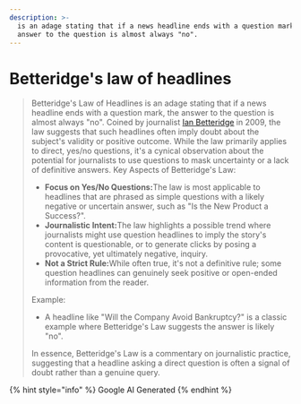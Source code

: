 ```yaml
---
description: >-
  is an adage stating that if a news headline ends with a question mark, the
  answer to the question is almost always "no".
---
```


# Betteridge's law of headlines

> Betteridge's Law of Headlines is an adage stating that if a news headline ends with a question mark, the answer to the question is almost always "no". Coined by journalist [Ian Betteridge](https://www.google.com/search?rlz=1C5CHFA_enSG951SG953\&cs=0\&sca_esv=adfd38bc1a36b954\&sxsrf=AE3TifOJblRD8zsu7ZbQoAiMQ9UlG6tAHg%3A1756723334355\&q=Ian+Betteridge\&sa=X\&ved=2ahUKEwiimoWysLePAxVz4jgGHVxCJ0IQxccNegQIBBAB\&mstk=AUtExfBaE8pYyXGuuKvCRei3vMmI20NhTTIxtkDWD_9oTfXci1v26UUAeBSUD2amyEZjSk4o4GLTwx7ClNzCMYj7EbvElfchm1d9Mb5UbwIvZTJjFwwcXR15tqZX3TZPEnDTU2-jQpwrN3FbkJWjIoHZDgk7fSocOzLm4irUFpp5yfBIn4k\&csui=3) in 2009, the law suggests that such headlines often imply doubt about the subject's validity or positive outcome. While the law primarily applies to direct, yes/no questions, it's a cynical observation about the potential for journalists to use questions to mask uncertainty or a lack of definitive answers. Key Aspects of Betteridge's Law:
>
> * **Focus on Yes/No Questions:**&#x54;he law is most applicable to headlines that are phrased as simple questions with a likely negative or uncertain answer, such as "Is the New Product a Success?".&#x20;
> * **Journalistic Intent:**&#x54;he law highlights a possible trend where journalists might use question headlines to imply the story's content is questionable, or to generate clicks by posing a provocative, yet ultimately negative, inquiry.&#x20;
> * **Not a Strict Rule:**&#x57;hile often true, it's not a definitive rule; some question headlines can genuinely seek positive or open-ended information from the reader.&#x20;
>
> Example:&#x20;
>
> * A headline like "Will the Company Avoid Bankruptcy?" is a classic example where Betteridge's Law suggests the answer is likely "no".
>
> In essence, Betteridge's Law is a commentary on journalistic practice, suggesting that a headline asking a direct question is often a signal of doubt rather than a genuine query.&#x20;

{% hint style="info" %}
Google AI Generated
{% endhint %}
